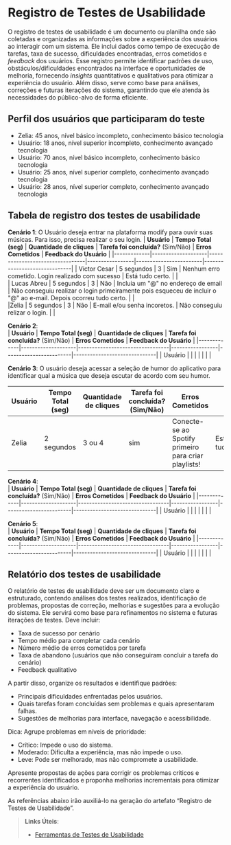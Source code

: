 # Registro de Testes de Usabilidade

O registro de testes de usabilidade é um documento ou planilha onde são coletadas e organizadas as informações sobre a experiência dos usuários ao interagir com um sistema. Ele inclui dados como tempo de execução de tarefas, taxa de sucesso, dificuldades encontradas, erros cometidos e _feedback_ dos usuários. Esse registro permite identificar padrões de uso, obstáculos/dificuldades encontrados na interface e oportunidades de melhoria, fornecendo _insights_ quantitativos e qualitativos para otimizar a experiência do usuário. Além disso, serve como base para análises, correções e futuras iterações do sistema, garantindo que ele atenda às necessidades do público-alvo de forma eficiente.

## Perfil dos usuários que participaram do teste
- Zelia: 45 anos, nível básico incompleto, conhecimento básico tecnologia
- Usuário: 18 anos, nível superior incompleto, conhecimento avançado tecnologia
- Usuário: 70 anos, nível básico incompleto, conhecimento básico tecnologia
- Usuário: 25 anos, nível superior completo, conhecimento avançado tecnologia
- Usuário: 28 anos, nível superior completo, conhecimento avançado tecnologia

## Tabela de registro dos testes de usabilidade  

**Cenário 1**: O Usuário deseja entrar na plataforma modify para ouvir suas músicas. Para isso, precisa realizar o seu login.
| **Usuário**   | **Tempo Total (seg)** | **Quantidade de cliques** | **Tarefa foi concluída?** (Sim/Não) | **Erros Cometidos** | **Feedback do Usuário** |
|-------------|--------------------|---------------------------------|-----------------|------------------------|------------------------------|
| Victor Cesar | 5 segundos            |         3       |        Sim         |  Nenhum erro cometido. Login realizado com sucesso  |  Está tudo certo.     |                     |      
| Lucas Abreu |  5 segundos            |         3       |       Não          | Incluia um "@" no endereço de email   | Não conseguiu realizar o login primeiramente pois esqueceu de incluir o "@" ao e-mail. Depois ocorreu tudo certo.         |                     |      
|Zelia | 5 segundos                   |         3       |      Não           |  E-mail e/ou senha incoretos.    | Não conseguiu relizar o login.            |                     |      

**Cenário 2**:         
| **Usuário**  | **Tempo Total (seg)** | **Quantidade de cliques** | **Tarefa foi concluída?** (Sim/Não) | **Erros Cometidos** | **Feedback do Usuário** |
|-------------|--------------------|---------------------------------|-----------------|------------------------|------------------------------|
| Usuário   |                    |                                 |                 |                        |                              |                     |      

**Cenário 3**: O usuário deseja acessar a seleção de humor do aplicativo para identificar qual a música que deseja escutar de acordo com seu humor.     


| **Usuário**  | **Tempo Total (seg)** | **Quantidade de cliques** | **Tarefa foi concluída?** (Sim/Não) | **Erros Cometidos** | **Feedback do Usuário** |
|-------------|--------------------|---------------------------------|-----------------|------------------------|------------------------------|
| Zelia   |       2 segundos             |3 ou 4                 |  sim         | Conecte-se ao Spotify primeiro para criar playlists!     |   Está tudo nos conformes.                           |                     |      

**Cenário 4**:         
| **Usuário**  | **Tempo Total (seg)** | **Quantidade de cliques** | **Tarefa foi concluída?** (Sim/Não) | **Erros Cometidos** | **Feedback do Usuário** |
|-------------|--------------------|---------------------------------|-----------------|------------------------|------------------------------|
| Usuário  |                    |                                 |                 |                        |                              |                     |      

**Cenário 5**:         
| **Usuário**  | **Tempo Total (seg)** | **Quantidade de cliques** | **Tarefa foi concluída?** (Sim/Não) | **Erros Cometidos** | **Feedback do Usuário** |
|-------------|--------------------|---------------------------------|-----------------|------------------------|------------------------------|
| Usuário  |                    |                                 |                 |                        |                              |                     |      

## Relatório dos testes de usabilidade 

O relatório de testes de usabilidade deve ser um documento claro e estruturado, contendo análises dos testes realizados, identificação de problemas, propostas de correção, melhorias e sugestões para a evolução do sistema. 
Ele servirá como base para refinamentos no sistema e futuras iterações de testes.
Deve incluir: 
- Taxa de sucesso por cenário
- Tempo médio para completar cada cenário
- Número médio de erros cometidos por tarefa 
- Taxa de abandono (usuários que não conseguiram concluir a tarefa do cenário)
- Feedback qualitativo
  
A partir disso, organize os resultados e identifique padrões:
- Principais dificuldades enfrentadas pelos usuários.
- Quais tarefas foram concluídas sem problemas e quais apresentaram falhas.
- Sugestões de melhorias para interface, navegação e acessibilidade.

Dica: Agrupe problemas em níveis de prioridade:
- Crítico: Impede o uso do sistema.
- Moderado: Dificulta a experiência, mas não impede o uso.
- Leve: Pode ser melhorado, mas não compromete a usabilidade.

Apresente propostas de ações para corrigir os problemas críticos e recorrentes identificados e proponha melhorias incrementais para otimizar a experiência do usuário.

As referências abaixo irão auxiliá-lo na geração do artefato “Registro de Testes de Usabilidade”.

> **Links Úteis**:
> - [Ferramentas de Testes de Usabilidade](https://www.usability.gov/how-to-and-tools/resources/templates.html)
